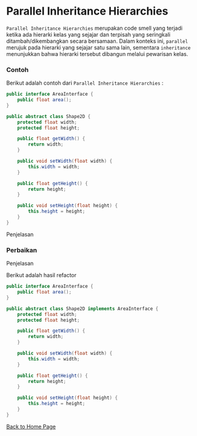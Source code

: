 # Parallel Inheritance Hierarchies

`Parallel Inheritance Hierarchies` merupakan code smell yang terjadi ketika ada hierarki kelas yang sejajar dan terpisah yang seringkali ditambah/dikembangkan secara bersamaan. Dalam konteks ini, `parallel` merujuk pada hierarki yang sejajar satu sama lain, sementara `inheritance` menunjukkan bahwa hierarki tersebut dibangun melalui pewarisan kelas.

### Contoh

Berikut adalah contoh dari `Parallel Inheritance Hierarchies` :

```java
public interface AreaInterface {
	public float area();
}
```
```java
public abstract class Shape2D {
	protected float width;
	protected float height;

	public float getWidth() {
		return width;
	}

	public void setWidth(float width) {
		this.width = width;
	}

	public float getHeight() {
		return height;
	}

	public void setHeight(float height) {
		this.height = height;
	}
}
```

Penjelasan

### Perbaikan

Penjelasan

Berikut adalah hasil refactor

```java
public interface AreaInterface {
	public float area();
}
```
```java
public abstract class Shape2D implements AreaInterface {
	protected float width;
	protected float height;

	public float getWidth() {
		return width;
	}

	public void setWidth(float width) {
		this.width = width;
	}

	public float getHeight() {
		return height;
	}

	public void setHeight(float height) {
		this.height = height;
	}
}
```

[Back to Home Page](https://jonathanchr1.github.io/code-re/)
